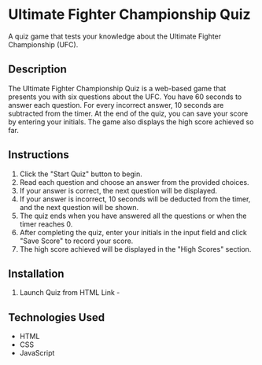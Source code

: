 # Ultimate Fighter Championship Quiz

A quiz game that tests your knowledge about the Ultimate Fighter Championship (UFC).

## Description

The Ultimate Fighter Championship Quiz is a web-based game that presents you with six questions about the UFC. You have 60 seconds to answer each question. For every incorrect answer, 10 seconds are subtracted from the timer. At the end of the quiz, you can save your score by entering your initials. The game also displays the high score achieved so far.

## Instructions

1. Click the "Start Quiz" button to begin.
2. Read each question and choose an answer from the provided choices.
3. If your answer is correct, the next question will be displayed.
4. If your answer is incorrect, 10 seconds will be deducted from the timer, and the next question will be shown.
5. The quiz ends when you have answered all the questions or when the timer reaches 0.
6. After completing the quiz, enter your initials in the input field and click "Save Score" to record your score.
7. The high score achieved will be displayed in the "High Scores" section.

## Installation

1. Launch Quiz from HTML Link - 


## Technologies Used

- HTML
- CSS
- JavaScript






